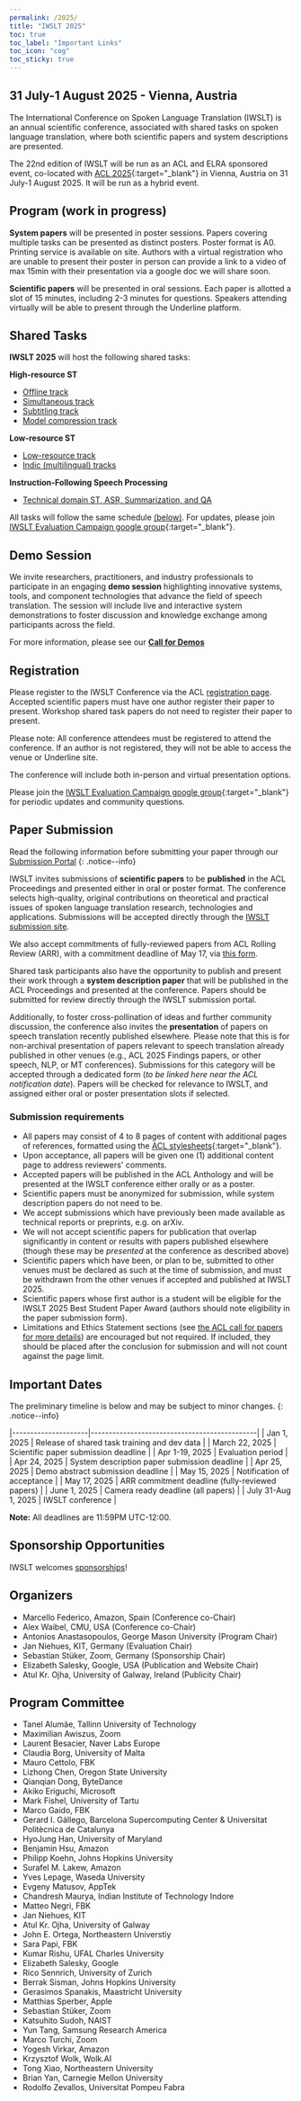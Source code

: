 ```yaml
---
permalink: /2025/
title: "IWSLT 2025"
toc: true
toc_label: "Important Links"
toc_icon: "cog"
toc_sticky: true
---
```


##  31 July-1 August 2025 - Vienna, Austria

The International Conference on Spoken Language Translation (IWSLT) is an annual scientific conference, associated with shared tasks on spoken language translation, where both scientific papers and system descriptions are presented.

The 22nd edition of IWSLT will be run as an ACL and ELRA sponsored event, co-located with [ACL 2025](https://2025.aclweb.org/){:target="_blank"} in Vienna, Austria on 31 July-1 August 2025. 
It will be run as a hybrid event.

## Program (work in progress)

**System papers** will be presented in poster sessions. Papers covering multiple tasks can be presented as distinct posters. Poster format is A0. Printing service is available on site. Authors with a virtual registration who are unable to present their poster in person can provide a link to a video of max 15min with their presentation via a google doc we will share soon.

**Scientific papers** will be presented in oral sessions. Each paper is allotted a slot of 15 minutes, including 2-3 minutes for questions. Speakers attending virtually will be able to present through the Underline platform.

## Shared Tasks

**IWSLT 2025** will host the following shared tasks:

**High-resource ST**
- [Offline track](/2025/offline)
- [Simultaneous track](/2025/simultaneous)
- [Subtitling track](/2025/subtitling)
- [Model compression track](/2025/model-compression)

**Low-resource ST**
- [Low-resource track](/2025/low-resource)
- [Indic (multilingual) tracks](/2025/indic)

**Instruction-Following Speech Processing**
- [Technical domain ST, ASR, Summarization, and QA](/2025/instruction-following)


All tasks will follow the same schedule [(below)](#important-dates).
For updates, please join [IWSLT Evaluation Campaign google group](https://groups.google.com/g/iwslt-evaluation-campaign){:target="_blank"}.


## Demo Session

We invite researchers, practitioners, and industry professionals to participate in an engaging **demo session** highlighting innovative systems, tools, and component technologies that advance the field of speech translation. 
The session will include live and interactive system demonstrations to foster discussion and knowledge exchange among participants across the field. 

For more information, please see our [**Call for Demos**](/2025/call-for-demos)


## Registration

Please register to the IWSLT Conference via the ACL [registration page](https://2025.aclweb.org/registration/). 
Accepted scientific papers must have one author register their paper to present. Workshop shared task papers do not need to register their paper to present. 

Please note: All conference attendees must be registered to attend the conference. If an author is not registered, they will not be able to access the venue or Underline site.

The conference will include both in-person and virtual presentation options. 

<!--Please register for the Evaluation Campaign via the [registration form](https://forms.gle/fc4dP4d522zaNUUb6).--> 
<!--{: .notice--info} -->

Please join the [IWSLT Evaluation Campaign google group](https://groups.google.com/g/iwslt-evaluation-campaign){:target="_blank"} for periodic updates and community questions.


## Paper Submission

Read the following information before submitting your paper through our [Submission Portal](https://softconf.com/acl2025/iwslt2025/)
{: .notice--info}

IWSLT invites submissions of **scientific papers** to be **published** in the ACL Proceedings and presented either in oral or poster format. The conference selects high-quality, original contributions on theoretical and practical issues of spoken language translation research, technologies and applications. Submissions will be accepted directly through the [IWSLT submission site](https://softconf.com/acl2025/iwslt2025/). 

We also accept commitments of fully-reviewed papers from ACL Rolling Review (ARR), with a commitment deadline of May 17, via [this form](https://forms.gle/1QtVrHXyCGoEq3qa9). 

Shared task participants also have the opportunity to publish and present their work through a **system description paper** that will be published in the ACL Proceedings and presented at the conference. Papers should be submitted for review directly through the IWSLT submission portal. 
 
Additionally, to foster cross-pollination of ideas and further community discussion, the conference also invites the **presentation** of papers on speech translation recently published elsewhere. Please note that this is for non-archival presentation of papers relevant to speech translation already published in other venues (e.g., ACL 2025 Findings papers, or other speech, NLP, or MT conferences). Submissions for this category will be accepted through a dedicated form (_to be linked here near the ACL notification date_). Papers will be checked for relevance to IWSLT, and assigned either oral or poster presentation slots if selected.

### Submission requirements
- All papers may consist of 4 to 8 pages of content with additional pages of references, formatted using the [ACL stylesheets](https://acl-org.github.io/ACLPUB/formatting.html){:target="_blank"}. 
- Upon acceptance, all papers will be given one (1) additional content page to address reviewers' comments. 
- Accepted papers will be published in the ACL Anthology and will be presented at the IWSLT conference either orally or as a poster.
- Scientific papers must be anonymized for submission, while system description papers do not need to be.
- We accept submissions which have previously been made available as technical reports or preprints, e.g. on arXiv.
- We will not accept scientific papers for publication that overlap significantly in content or results with papers published elsewhere (though these may be _presented_ at the conference as described above)
- Scientific papers which have been, or plan to be, submitted to other venues must be declared as such at the time of submission, and must be withdrawn from the other venues if accepted and published at IWSLT 2025.
- Scientific papers whose first author is a student will be eligible for the IWSLT 2025 Best Student Paper Award (authors should note eligibility in the paper submission form).
- Limitations and Ethics Statement sections (see [the ACL call for papers for more details](https://2025.aclweb.org/calls/main_conference_papers/)) are encouraged but not required. If included, they should be placed after the conclusion for submission and will not count against the page limit. 



## Important Dates

The preliminary timeline is below and may be subject to minor changes.
{: .notice--info}

|---------------------|----------------------------------------------|
| Jan 1, 2025         | Release of shared task training and dev data |
| March 22, 2025      | Scientific paper submission deadline         |
| Apr 1-19, 2025      | Evaluation period                            |
| Apr 24, 2025        | System description paper submission deadline |
| Apr 25, 2025        | Demo abstract submission deadline            |
| May 15, 2025        | Notification of acceptance                   |
| May 17, 2025        | ARR commitment deadline (fully-reviewed papers) |
| June 1, 2025        | Camera ready deadline (all papers)           |
| July 31-Aug 1, 2025 | IWSLT conference                             |


**Note:** All deadlines are 11:59PM UTC-12:00.


## Sponsorship Opportunities
IWSLT welcomes [sponsorships](/2025/sponsors)!


## Organizers
- Marcello Federico, Amazon, Spain (Conference co-Chair)
- Alex Waibel, CMU, USA (Conference co-Chair)
- Antonios Anastasopoulos, George Mason University (Program Chair)
- Jan Niehues, KIT, Germany (Evaluation Chair)
- Sebastian Stüker, Zoom, Germany (Sponsorship Chair)
- Elizabeth Salesky, Google, USA (Publication and Website Chair)
- Atul Kr. Ojha, University of Galway, Ireland (Publicity Chair)



## Program Committee

- Tanel Alumäe, Tallinn University of Technology
- Maximilian Awiszus, Zoom
- Laurent Besacier, Naver Labs Europe
- Claudia Borg, University of Malta
- Mauro Cettolo, FBK
- Lizhong Chen, Oregon State University
- Qianqian Dong, ByteDance
- Akiko Eriguchi, Microsoft
- Mark Fishel, University of Tartu
- Marco Gaido, FBK
- Gerard I. Gállego, Barcelona Supercomputing Center & Universitat Politècnica de Catalunya
- HyoJung Han, University of Maryland
- Benjamin Hsu, Amazon
- Philipp Koehn, Johns Hopkins University
- Surafel M. Lakew, Amazon
- Yves Lepage, Waseda University
- Evgeny Matusov, AppTek
- Chandresh Maurya, Indian Institute of Technology Indore
- Matteo Negri, FBK
- Jan Niehues, KIT
- Atul Kr. Ojha, University of Galway
- John E. Ortega, Northeastern Universtiy
- Sara Papi, FBK
- Kumar Rishu, UFAL Charles University
- Elizabeth Salesky, Google
- Rico Sennrich, University of Zurich
- Berrak Sisman, Johns Hopkins University
- Gerasimos Spanakis, Maastricht University
- Matthias Sperber, Apple
- Sebastian Stüker, Zoom
- Katsuhito Sudoh, NAIST
- Yun Tang, Samsung Research America
- Marco Turchi, Zoom
- Yogesh Virkar, Amazon
- Krzysztof Wolk, Wolk.AI
- Tong Xiao, Northeastern University
- Brian Yan, Carnegie Mellon University
- Rodolfo Zevallos, Universitat Pompeu Fabra
